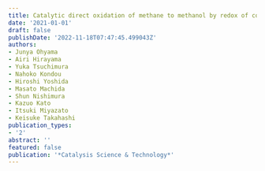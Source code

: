 ```yaml
---
title: Catalytic direct oxidation of methane to methanol by redox of copper mordenite
date: '2021-01-01'
draft: false
publishDate: '2022-11-18T07:47:45.499043Z'
authors:
- Junya Ohyama
- Airi Hirayama
- Yuka Tsuchimura
- Nahoko Kondou
- Hiroshi Yoshida
- Masato Machida
- Shun Nishimura
- Kazuo Kato
- Itsuki Miyazato
- Keisuke Takahashi
publication_types:
- '2'
abstract: ''
featured: false
publication: '*Catalysis Science & Technology*'
---
```


